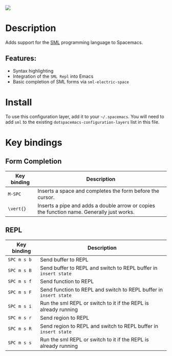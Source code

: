 ![](img/sml.png)

Description
===========

Adds support for the [SML](http://www.smlnj.org) programming language to
Spacemacs.

Features:
---------

-   Syntax highlighting
-   Integration of the `SML Repl` into Emacs
-   Basic completion of SML forms via `sml-electric-space`

Install
=======

To use this configuration layer, add it to your `~/.spacemacs`. You will
need to add `sml` to the existing `dotspacemacs-configuration-layers`
list in this file.

Key bindings
============

Form Completion
---------------

| Key binding | Description                                                                               |
|-------------|-------------------------------------------------------------------------------------------|
| `M-SPC`     | Inserts a space and completes the form before the cursor.                                 |
| `\vert{}`   | Inserts a pipe and adds a double arrow or copies the function name. Generally just works. |

REPL
----

| Key binding | Description                                                       |
|-------------|-------------------------------------------------------------------|
| `SPC m s b` | Send buffer to REPL                                               |
| `SPC m s B` | Send buffer to REPL and switch to REPL buffer in `insert state`   |
| `SPC m s f` | Send function to REPL                                             |
| `SPC m s F` | Send function to REPL and switch to REPL buffer in `insert state` |
| `SPC m s i` | Run the sml REPL or switch to it if the REPL is already running   |
| `SPC m s r` | Send region to REPL                                               |
| `SPC m s R` | Send region to REPL and switch to REPL buffer in `insert state`   |
| `SPC m s s` | Run the sml REPL or switch to it if the REPL is already running   |
